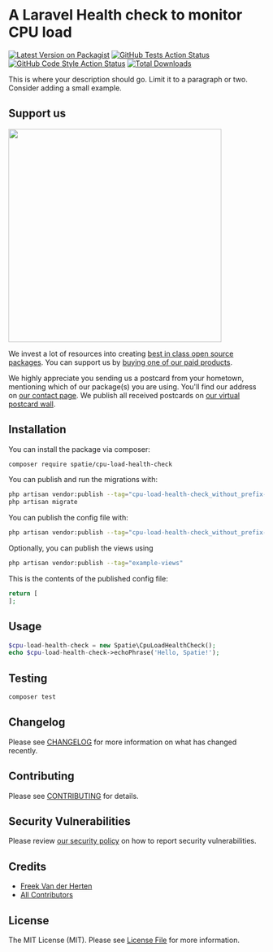 # A Laravel Health check to monitor CPU load

[![Latest Version on Packagist](https://img.shields.io/packagist/v/spatie/cpu-load-health-check.svg?style=flat-square)](https://packagist.org/packages/spatie/cpu-load-health-check)
[![GitHub Tests Action Status](https://img.shields.io/github/workflow/status/spatie/cpu-load-health-check/run-tests?label=tests)](https://github.com/spatie/cpu-load-health-check/actions?query=workflow%3Arun-tests+branch%3Amain)
[![GitHub Code Style Action Status](https://img.shields.io/github/workflow/status/spatie/cpu-load-health-check/Check%20&%20fix%20styling?label=code%20style)](https://github.com/spatie/cpu-load-health-check/actions?query=workflow%3A"Check+%26+fix+styling"+branch%3Amain)
[![Total Downloads](https://img.shields.io/packagist/dt/spatie/cpu-load-health-check.svg?style=flat-square)](https://packagist.org/packages/spatie/cpu-load-health-check)

This is where your description should go. Limit it to a paragraph or two. Consider adding a small example.

## Support us

[<img src="https://github-ads.s3.eu-central-1.amazonaws.com/cpu-load-health-check.jpg?t=1" width="419px" />](https://spatie.be/github-ad-click/cpu-load-health-check)

We invest a lot of resources into creating [best in class open source packages](https://spatie.be/open-source). You can support us by [buying one of our paid products](https://spatie.be/open-source/support-us).

We highly appreciate you sending us a postcard from your hometown, mentioning which of our package(s) you are using. You'll find our address on [our contact page](https://spatie.be/about-us). We publish all received postcards on [our virtual postcard wall](https://spatie.be/open-source/postcards).

## Installation

You can install the package via composer:

```bash
composer require spatie/cpu-load-health-check
```

You can publish and run the migrations with:

```bash
php artisan vendor:publish --tag="cpu-load-health-check_without_prefix-migrations"
php artisan migrate
```

You can publish the config file with:
```bash
php artisan vendor:publish --tag="cpu-load-health-check_without_prefix-config"
```

Optionally, you can publish the views using

```bash
php artisan vendor:publish --tag="example-views"
```

This is the contents of the published config file:

```php
return [
];
```

## Usage

```php
$cpu-load-health-check = new Spatie\CpuLoadHealthCheck();
echo $cpu-load-health-check->echoPhrase('Hello, Spatie!');
```

## Testing

```bash
composer test
```

## Changelog

Please see [CHANGELOG](CHANGELOG.md) for more information on what has changed recently.

## Contributing

Please see [CONTRIBUTING](.github/CONTRIBUTING.md) for details.

## Security Vulnerabilities

Please review [our security policy](../../security/policy) on how to report security vulnerabilities.

## Credits

- [Freek Van der Herten](https://github.com/freekmurze)
- [All Contributors](../../contributors)

## License

The MIT License (MIT). Please see [License File](LICENSE.md) for more information.

